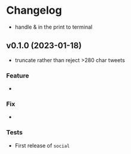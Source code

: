 # Changelog

<!--next-version-placeholder-->
- handle & in the print to terminal
## v0.1.0 (2023-01-18)
- truncate rather than reject >280 char tweets

### Feature

- 

### Fix

- 


### Tests



- First release of `social`